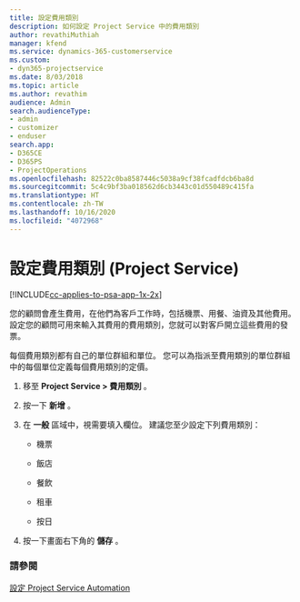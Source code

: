 ```yaml
---
title: 設定費用類別
description: 如何設定 Project Service 中的費用類別
author: revathiMuthiah
manager: kfend
ms.service: dynamics-365-customerservice
ms.custom:
- dyn365-projectservice
ms.date: 8/03/2018
ms.topic: article
ms.author: revathim
audience: Admin
search.audienceType:
- admin
- customizer
- enduser
search.app:
- D365CE
- D365PS
- ProjectOperations
ms.openlocfilehash: 82522c0ba8587446c5038a9cf38fcadfdcb6ba8d
ms.sourcegitcommit: 5c4c9bf3ba018562d6cb3443c01d550489c415fa
ms.translationtype: HT
ms.contentlocale: zh-TW
ms.lasthandoff: 10/16/2020
ms.locfileid: "4072968"
---
```

# <a name="configure-expense-categories-project-service"></a>設定費用類別 (Project Service)

[!INCLUDE[cc-applies-to-psa-app-1x-2x](../includes/cc-applies-to-psa-app-1x-2x.md)]

您的顧問會產生費用，在他們為客戶工作時，包括機票、用餐、油資及其他費用。 設定您的顧問可用來輸入其費用的費用類別，您就可以對客戶開立這些費用的發票。  
  
每個費用類別都有自己的單位群組和單位。 您可以為指派至費用類別的單位群組中的每個單位定義每個費用類別的定價。  
  
1.  移至 **Project Service > 費用類別** 。  
  
2.  按一下 **新增** 。  
  
3.  在 **一般** 區域中，視需要填入欄位。 建議您至少設定下列費用類別：  
  
    -   機票  
  
    -   飯店  
  
    -   餐飲  
  
    -   租車  
  
    -   按日  
  
4.  按一下畫面右下角的 **儲存** 。  
  
### <a name="see-also"></a>請參閱  
 [設定 Project Service Automation](../psa/configure.md)
